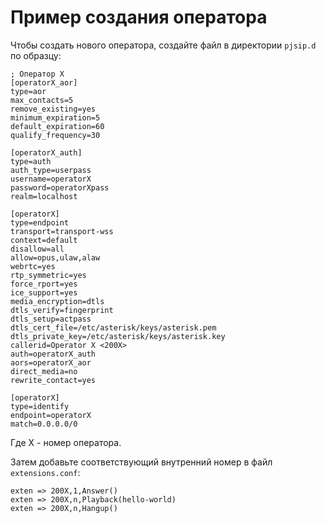 # Пример создания оператора

Чтобы создать нового оператора, создайте файл в директории `pjsip.d` по образцу:

```
; Оператор X
[operatorX_aor]
type=aor
max_contacts=5
remove_existing=yes
minimum_expiration=5
default_expiration=60
qualify_frequency=30

[operatorX_auth]
type=auth
auth_type=userpass
username=operatorX
password=operatorXpass
realm=localhost

[operatorX]
type=endpoint
transport=transport-wss
context=default
disallow=all
allow=opus,ulaw,alaw
webrtc=yes
rtp_symmetric=yes
force_rport=yes
ice_support=yes
media_encryption=dtls
dtls_verify=fingerprint
dtls_setup=actpass
dtls_cert_file=/etc/asterisk/keys/asterisk.pem
dtls_private_key=/etc/asterisk/keys/asterisk.key
callerid=Operator X <200X>
auth=operatorX_auth
aors=operatorX_aor
direct_media=no
rewrite_contact=yes

[operatorX]
type=identify
endpoint=operatorX
match=0.0.0.0/0
```

Где X - номер оператора.

Затем добавьте соответствующий внутренний номер в файл `extensions.conf`:

```
exten => 200X,1,Answer()
exten => 200X,n,Playback(hello-world)
exten => 200X,n,Hangup()
```
